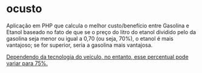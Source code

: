 # ocusto
Aplicação em PHP que calcula o melhor custo/benefício entre Gasolina e Etanol baseado no fato de que se o preço do litro do etanol dividido pelo da gasolina seja menor ou igual a 0,70 (ou seja, 70%), o etanol é mais vantajoso; se for superior, seria a gasolina mais vantajosa.

[Dependendo da tecnologia do veículo, no entanto, esse percentual pode variar para 75%.](https://autopapo.uol.com.br/noticia/porcentagem-gasolina-ou-etanol/)
